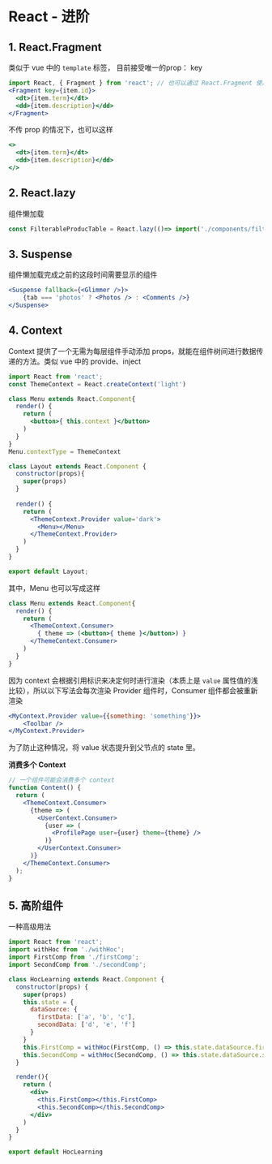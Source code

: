 # React - 进阶

## 1. React.Fragment

类似于 vue 中的 `template` 标签， 目前接受唯一的prop： key

```jsx
import React, { Fragment } from 'react'; // 也可以通过 React.Fragment 使用
<Fragment key={item.id}>
  <dt>{item.term}</dt>
  <dd>{item.description}</dd>
</Fragment>
```

不传 prop 的情况下，也可以这样

```jsx
<>
  <dt>{item.term}</dt>
  <dd>{item.description}</dd>
</>
```





## 2. React.lazy

组件懒加载 

```jsx
const FilterableProducTable = React.lazy(()=> import('./components/filterableProductTable'))
```



## 3. Suspense

组件懒加载完成之前的这段时间需要显示的组件

```jsx
<Suspense fallback={<Glimmer />}>
	{tab === 'photos' ? <Photos /> : <Comments />}
</Suspense>
```



## 4. Context

Context 提供了一个无需为每层组件手动添加 props，就能在组件树间进行数据传递的方法。类似 vue 中的 provide、inject

```jsx
import React from 'react';
const ThemeContext = React.createContext('light')

class Menu extends React.Component{
  render() {
    return (
      <button>{ this.context }</button>
    )    
  }
}
Menu.contextType = ThemeContext

class Layout extends React.Component {
  constructor(props){
    super(props)
  }
  
  render() {
    return (
      <ThemeContext.Provider value='dark'>
        <Menu></Menu>
      </ThemeContext.Provider>
    )
  }
}

export default Layout;
```

其中，Menu 也可以写成这样

```jsx
class Menu extends React.Component{
  render() {
    return (
      <ThemeContext.Consumer>
        { theme => (<button>{ theme }</button>) }
      </ThemeContext.Consumer>
    )
  }
}
```

因为 context 会根据引用标识来决定何时进行渲染（本质上是 `value` 属性值的浅比较），所以以下写法会每次渲染 Provider 组件时，Consumer 组件都会被重新渲染

```jsx
<MyContext.Provider value={{something: 'something'}}>
	<Toolbar />
</MyContext.Provider>
```

为了防止这种情况，将 value 状态提升到父节点的 state 里。

**消费多个 Context**

```jsx
// 一个组件可能会消费多个 context
function Content() {
  return (
    <ThemeContext.Consumer>
      {theme => (
        <UserContext.Consumer>
          {user => (
            <ProfilePage user={user} theme={theme} />
          )}
        </UserContext.Consumer>
      )}
    </ThemeContext.Consumer>
  );
}
```



## 5. 高阶组件

一种高级用法

```jsx
import React from 'react';
import withHoc from './withHoc';
import FirstComp from './firstComp';
import SecondComp from './secondComp';

class HocLearning extends React.Component {
  constructor(props) {
    super(props)
    this.state = {
      dataSource: {
        firstData: ['a', 'b', 'c'],
        secondData: ['d', 'e', 'f']
      }
    }
    this.FirstComp = withHoc(FirstComp, () => this.state.dataSource.firstData);
    this.SecondComp = withHoc(SecondComp, () => this.state.dataSource.secondData)
  }

  render(){
    return (
      <div>
        <this.FirstComp></this.FirstComp>
        <this.SecondComp></this.SecondComp>
      </div>
    )
  }
}

export default HocLearning
```

